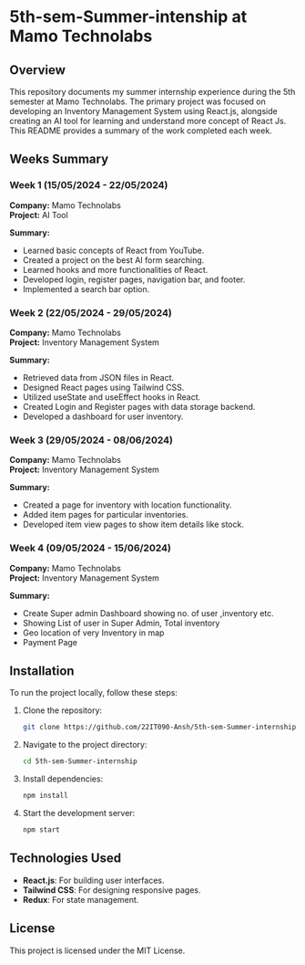 # 5th-sem-Summer-intenship at Mamo Technolabs

## Overview
This repository documents my summer internship experience during the 5th semester at Mamo Technolabs. The primary project was focused on developing an Inventory Management System using React.js, alongside creating an AI tool for learning and understand more concept of React Js. This README provides a summary of the work completed each week.

## Weeks Summary

### Week 1 (15/05/2024 - 22/05/2024)
**Company:** Mamo Technolabs  
**Project:** AI Tool

**Summary:**
- Learned basic concepts of React from YouTube.
- Created a project on the best AI form searching.
- Learned hooks and more functionalities of React.
- Developed login, register pages, navigation bar, and footer.
- Implemented a search bar option.

### Week 2 (22/05/2024 - 29/05/2024)
**Company:** Mamo Technolabs  
**Project:** Inventory Management System

**Summary:**
- Retrieved data from JSON files in React.
- Designed React pages using Tailwind CSS.
- Utilized useState and useEffect hooks in React.
- Created Login and Register pages with data storage backend.
- Developed a dashboard for user inventory.

### Week 3 (29/05/2024 - 08/06/2024)
**Company:** Mamo Technolabs  
**Project:** Inventory Management System

**Summary:**
- Created a page for inventory with location functionality.
- Added item pages for particular inventories.
- Developed item view pages to show item details like stock.

### Week 4 (09/05/2024 - 15/06/2024)
**Company:** Mamo Technolabs  
**Project:** Inventory Management System

**Summary:**
- Create Super admin Dashboard showing no. of user ,inventory etc.
- Showing List of user in Super Admin, Total inventory
- Geo location of very Inventory in map
- Payment Page

## Installation
To run the project locally, follow these steps:

1. Clone the repository:
    ```sh
    git clone https://github.com/22IT090-Ansh/5th-sem-Summer-internship.git
    ```

2. Navigate to the project directory:
    ```sh
    cd 5th-sem-Summer-internship
    ```

3. Install dependencies:
    ```sh
    npm install
    ```

4. Start the development server:
    ```sh
    npm start
    ```

## Technologies Used
- **React.js**: For building user interfaces.
- **Tailwind CSS**: For designing responsive pages.
- **Redux**: For state management.

## License
This project is licensed under the MIT License.
